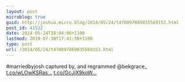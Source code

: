 ```yaml
---
layout: post
microblog: true
guid: http://joshua.micro.blog/2014/05/24/t470097869035569153.html
post_id: 41522
date: 2014-05-24T18:04:00+1100
lastmod: 2019-07-30T17:41:50+1100
type: post
url: /2014/05/24/t470097869035569153.html
---
```

#marriedbyjosh captured by, and regrammed @bekgrace_ [t.co/wLOwKSRas...](http://t.co/wLOwKSRas0) [t.co/GcJjX9koW...](http://t.co/GcJjX9koWK)
